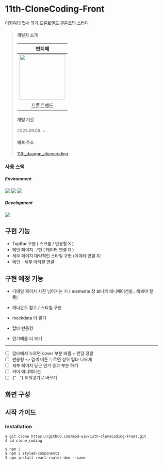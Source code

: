 # 11th-CloneCoding-Front
이화여대 멋사 11기 프론트엔드 클론코딩 스터디
>
> #### 개발자 소개
> |변지혜|
> |:------:|
>|<img src="https://github.com/mod-siw/11th-CloneCoding-Front/assets/127821462/6dc314ca-65ca-48ac-aebe-894e44ffe48c" width="150" height="150"/>|
> |프론트엔드|
> #### 개발 기간 
> 2023.09.09. ~ 
> #### 배포 주소
> [11th_daangn_clonecoding](https://daangn-clone-coding.vercel.app/)
 ### 사용 스택
  ##### Environment
  <img src="https://img.shields.io/badge/visualstudiocode-007ACC?style=for-the-badge&logo=git&logoColor=white"> <img src="https://img.shields.io/badge/github-181717?style=for-the-badge&logo=github&logoColor=white"> <img src="https://img.shields.io/badge/git-F05032?style=for-the-badge&logo=git&logoColor=white">
 ##### Development 
<img src="https://img.shields.io/badge/react-61DAFB?style=for-the-badge&logo=react&logoColor=white">


## 구현 기능 

* TopBar 구현 ( 스크롤 / 반응형 X )
* 메인 페이지 구현 ( 데이터 연결 O )
* 세부 페이지 대략적인 스타일 구현 (데이터 연결 X)
* 메인 - 세부 아티클 연결

## 구현 예정 기능

* 디테일 페이지 사진 넘어가는 거
( elements 창 보니까 애니메이션을.. 해봐야 할 듯)
* 매너온도 함수 / 스타일 구현
* mockdata 더 쌓기

* 탑바 반응형
* 인기매물 더 보기

------

- [ ]  탑바에서 누르면 cover 부분 바뀜 + 랜덤 정렬
- [ ]  반응형 -> 검색 버튼 누르면 상위 탑바 나오게
- [ ]  세부 페이지 당근 인기 중고 부분 하기
- [ ]  커버 애니매이션
- [ ]  {" ∙ "} 끼워넣기로 바꾸기

## 화면 구성


## 시작 가이드
### Installation
```
$ git clone https://github.com/mod-siw/11th-CloneCoding-Front.git
$ cd clone_coding

$ npm i
$ npm i styled-components
$ npm install react-router-dom --save
```
